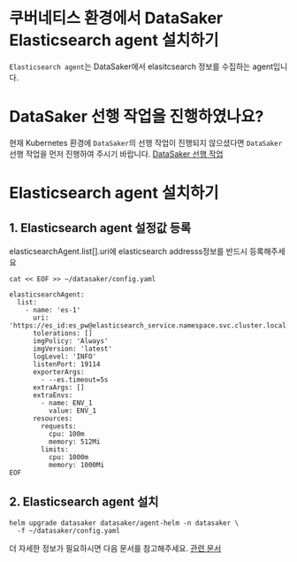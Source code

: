 # 쿠버네티스 환경에서 DataSaker Elasticsearch agent 설치하기

`Elasticsearch agent`는 DataSaker에서 elasitcsearch 정보를 수집하는 agent입니다.

# DataSaker 선행 작업을 진행하였나요?
현재 Kubernetes 환경에 `DataSaker`의 선행 작업이 진행되지 않으셨다면 `DataSaker` 선행 작업을 먼저 진행하여 주시기 바랍니다. [DataSaker 선행 작업](${MANUAL_KUBERNETES_KR})

# Elasticsearch agent 설치하기
## 1. Elasticsearch agent 설정값 등록
elasticsearchAgent.list[].uri에 elasticsearch addresss정보를 반드시 등록해주세요
```shell
cat << EOF >> ~/datasaker/config.yaml

elasticsearchAgent:
  list:
    - name: 'es-1'
      uri: 'https://es_id:es_pw@elasticsearch_service.namespace.svc.cluster.local:9200'
      tolerations: []
      imgPolicy: 'Always'
      imgVersion: 'latest'
      logLevel: 'INFO'
      listenPort: 19114
      exporterArgs:
        - --es.timeout=5s
      extraArgs: []
      extraEnvs:
        - name: ENV_1
          value: ENV_1
      resources:
        requests:
          cpu: 100m
          memory: 512Mi
        limits:
          cpu: 1000m
          memory: 1000Mi
EOF
```

## 2. Elasticsearch agent 설치
```shell
helm upgrade datasaker datasaker/agent-helm -n datasaker \
  -f ~/datasaker/config.yaml
```

더 자세한 정보가 필요하시면 다음 문서를 참고해주세요. [관련 문서](../../../../../settings/dsk-elasticsearch-agent/settings.md)
